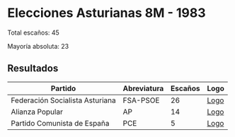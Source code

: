 # Elecciones Asturianas 8M - 1983

Total escaños: 45

Mayoría absoluta: 23

## Resultados

| Partido | Abreviatura | Escaños | Logo |
| - | - | - | - |
| Federación Socialista Asturiana | FSA-PSOE | 26 | [Logo](https://github.com/playzzz/Pactos/blob/master/Logos/PSOE.jpg?raw=true)
| Alianza Popular | AP | 14 | [Logo](https://github.com/playzzz/Pactos/blob/master/Logos/AP.jpg?raw=true)
| Partido Comunista de España | PCE | 5 | [Logo](https://github.com/playzzz/Pactos/blob/master/Logos/PCE.jpg?raw=true)
